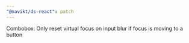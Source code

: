 ```yaml
---
"@navikt/ds-react": patch
---
```


Combobox: Only reset virtual focus on input blur if focus is moving to a button
